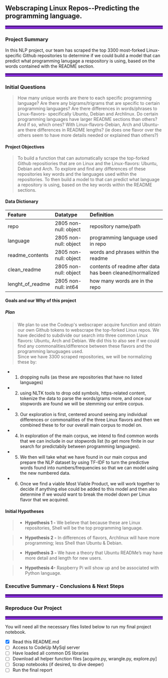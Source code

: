 ## Webscraping Linux Repos--Predicting the programming language.
<hr style="border-top: 10px groove blueviolet; margin-top: 1px; margin-bottom: 1px"></hr>

### Project Summary 

In this NLP project, our team has scraped the top 3300 most-forked Linux-specific Github repositories to determine if we could build a model that can predict what programming lanugage a respository is using, based on the words contained with the README section. 
<hr style="border-top: 10px groove blueviolet; margin-top: 1px; margin-bottom: 1px"></hr>

### Initial Questions

> How many unique words are there to each specific programming language?
> Are there any bigrams/trigrams that are specific to certain programming languages?
> Are there differences in words/phrases to Linux-flavors- specifically Ubuntu, Debian and Archlinux.
> Do certain programming languages have larger README sections than others? And if so, which ones?
> With Linux-flavors-Debian, Arch and Ubuntu-are there differences in README lengths? (ie does one flavor over the others seem to have more details needed or explained than others?)

#### Project Objectives
> To build a function that can automatically scrape the top-forked Github repositiories that are on Linux and the Linux-flavors: Ubuntu, Debian and Arch.
> To explore and find any differences of these repositories key words and the languages used within the repositories.
> To then build a model to that can predict what language a repository is using, based on the key words within the README sections. 
#### Data Dictionary
>
>
>
|Feature|Datatype|Definition|
|:-------|:--------|:----------|
| repo | 2805 non-null: object | repository name/path |
| language | 2805 non-null: object | programming language used in repo |
| readme_contents| 2805 non-null: object | words and phrases within the readme |
| clean_readme| 2805 non-null: object | contents of readme after data has been cleaned/normalized|
| lenght_of_readme | 2805 non-null: int64 | how many words are in the repo |


#### Goals and our Why of this project
>
>
>
##### Plan
> We plan to use the Codeup's webscraper acquire function and obtain our own Github tokens to webscrape the top-forked Linux repos.
> We have decided to subdivide our search into three common Linux flavors: Ubuntu, Arch and Debian. We did this to also see if we could find any commonalities/difference between these flavors and the programming lanuguages used.<br>
> Since we have 3300 scraped repositories, we will be normalizing these by:<br>
- 1) dropping nulls (as these are repositories that have no listed languages)
- 2) using NLTK tools to drop odd symbols, https-related content, tokenize the data to parse the words/grams more, and once our stopwords are found we will be stemming our entire corpus.
- 3) Our exploration is first, centered around seeing any individual differences or commonalities of the three Linux flavors and then we combined these to for our overall main corpus to model on. 
- 4) In exploration of the main corpus, we intend to find common words that we can include in our stopwords list (to get more finite in our search for predictabily between programming languages).
- 5) We then will take what we have found in our main corpus and prepare the NLP dataset by using TF-IDF to turn the predictive words found into numbers/frequencies so that we can model using the new numbered data.
- 6) Once we find a viable Most Viable Product, we will work together to decide if anything else could be added to this model and then also determine if we would want to break the model down per Linux flavor that we acquired. 

#### Initial Hypotheses
> - **Hypothesis 1 -**
We believe that because these are Linux repositories, Shell will be the top programming language.

> - **Hypothesis 2 -** 
In differences of flavors, Archlinux will have more programming; less Shell than Ubuntu & Debian. 

> - **Hypothesis 3 -**
We have a theory that Ubuntu READMe’s may have more detail and length for new users.

> - **Hypothesis 4-**
Raspberry Pi will show up and be associated with Python language.


### Executive Summary - Conclusions & Next Steps



<hr style="border-top: 10px groove blueviolet; margin-top: 1px; margin-bottom: 1px"></hr>


### Reproduce Our Project

<hr style="border-top: 10px groove blueviolet; margin-top: 1px; margin-bottom: 1px"></hr>

You will need all the necessary files listed below to run my final project notebook. 
- [x] Read this README.md
- [ ] Access to CodeUp MySql server
- [ ] Have loaded all common DS libraries
- [ ] Download all helper function files [acquire.py, wrangle.py, explore.py]
- [ ] Scrap notebooks (if desired, to dive deeper)
- [ ] Run the final report
